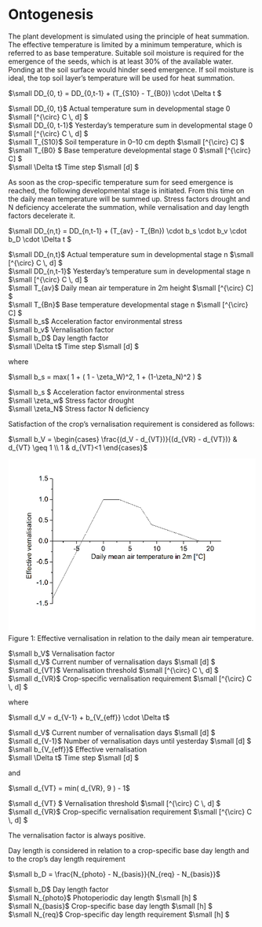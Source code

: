 # Ontogenesis

The plant development is simulated using the principle of heat summation. The effective temperature is limited by a minimum temperature, which is referred to as base temperature. Suitable soil moisture is required for the emergence of the seeds, which is at least 30% of the available water. Ponding at the soil surface would hinder seed emergence. If soil moisture is ideal, the top soil layer’s temperature will be used for heat summation.

$`\small DD_{0, t} = DD_{0,t-1} + (T_{S10} - T_{B0}) \cdot \Delta t `$

$`\small DD_{0, t}`$	Actual temperature sum in developmental stage 0	$`\small [^{\circ} C \, d] `$<br>
$`\small DD_{0, t-1}`$	Yesterday’s temperature sum in developmental stage 0	$`\small [^{\circ} C \, d] `$<br>
$`\small T_{S10}`$	Soil temperature in 0–10 cm depth	$`\small [^{\circ} C] `$<br>
$`\small T_{B0} `$	Base temperature developmental stage 0	$`\small [^{\circ} C] `$<br>
$`\small \Delta t`$	Time step	$`\small [d] `$<br>

As soon as the crop-specific temperature sum for seed emergence is reached, the following developmental stage is initiated. From this time on the daily mean temperature will be summed up. Stress factors drought and N deficiency accelerate the summation, while vernalisation and day length factors decelerate it.

$`\small DD_{n,t} =  DD_{n,t-1} + (T_{av} - T_{Bn}) \cdot b_s \cdot b_v \cdot b_D \cdot \Delta t `$

$`\small DD_{n,t}`$	Actual temperature sum in developmental stage n	$`\small [^{\circ} C \, d] `$<br>
$`\small DD_{n,t-1}`$	Yesterday’s temperature sum in developmental stage n	$`\small [^{\circ} C \, d] `$<br>
$`\small T_{av}`$	Daily mean air temperature in 2m height	$`\small [^{\circ} C] `$<br>
$`\small T_{Bn}`$	Base temperature developmental stage n	$`\small [^{\circ} C] `$<br>
$`\small b_s`$	Acceleration factor environmental stress<br>
$`\small b_v`$	Vernalisation factor<br>
$`\small b_D`$	Day length factor<br>
$`\small \Delta t`$	Time step	$`\small [d] `$<br>

where

$`\small b_s = max( 1 + ( 1 - \zeta_W)^2, 1 + (1-\zeta_N)^2  ) `$

$`\small b_s `$	Acceleration factor environmental stress<br>
$`\small \zeta_w`$	Stress factor drought<br>
$`\small \zeta_N`$	Stress factor N deficiency<br>

Satisfaction of the crop’s vernalisation requirement is considered as follows:

$`\small b_V = \begin{cases}  \frac{(d_V - d_{VT})}{(d_{VR} - d_{VT})} & d_{VT} \geq 1 \\ 1 & d_{VT}<1  \end{cases}`$

![](monica_ontogenesis_fig.1.png)
Figure 1: Effective vernalisation in relation to the daily mean air temperature.

$`\small b_V`$	Vernalisation factor<br>
$`\small d_V`$	Current number of vernalisation days	$`\small [d] `$<br>
$`\small d_{VT}`$	Vernalisation threshold	$`\small [^{\circ} C \, d] `$<br>
$`\small d_{VR}`$	Crop-specific vernalisation requirement	$`\small [^{\circ} C \, d] `$<br>

where

$`\small d_V = d_{V-1} + b_{V_{eff}} \cdot \Delta t`$

$`\small d_V`$	Current number of vernalisation days	$`\small [d] `$<br>
$`\small d_{V-1}`$	Number of vernalisation days until yesterday	$`\small [d] `$<br>
$`\small b_{V_{eff}}`$	Effective vernalisation<br>
$`\small \Delta t`$	Time step	$`\small [d] `$<br>

and

$`\small d_{VT} = min( d_{VR}, 9 ) - 1`$

$`\small d_{VT} `$	Vernalisation threshold	$`\small [^{\circ} C \, d] `$<br>
$`\small d_{VR}`$	Crop-specific vernalisation requirement	$`\small [^{\circ} C \, d] `$<br>

The vernalisation factor is always positive.

Day length is considered in relation to a crop-specific base day length and to the crop’s day length requirement

$`\small b_D = \frac{N_{photo} - N_{basis}}{N_{req} - N_{basis}}`$

$`\small b_D`$	Day length factor<br>
$`\small N_{photo}`$	Photoperiodic day length	$`\small [h] `$<br>
$`\small N_{basis}`$	Crop-specific base day length	$`\small [h] `$<br>
$`\small N_{req}`$	Crop-specific day length requirement	$`\small [h] `$<br>
 